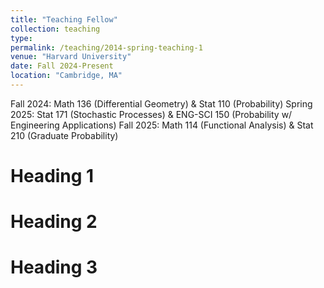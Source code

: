 ```yaml
---
title: "Teaching Fellow"
collection: teaching
type: 
permalink: /teaching/2014-spring-teaching-1
venue: "Harvard University"
date: Fall 2024-Present
location: "Cambridge, MA"
---
```


Fall 2024: Math 136 (Differential Geometry) & Stat 110 (Probability)
Spring 2025: Stat 171 (Stochastic Processes) & ENG-SCI 150 (Probability w/ Engineering Applications)
Fall 2025: Math 114 (Functional Analysis) & Stat 210 (Graduate Probability)

Heading 1
======

Heading 2
======

Heading 3
======
